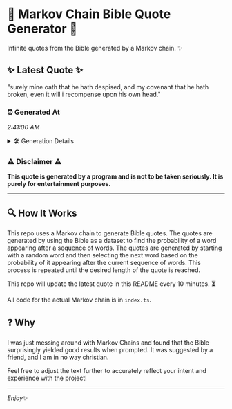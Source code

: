 # 📖 Markov Chain Bible Quote Generator 📖

Infinite quotes from the Bible generated by a Markov chain. ✨

## ✨ Latest Quote ✨
"surely mine oath that he hath despised, and my covenant that he hath broken, even it will i recompense upon his own head."

### ⏰ Generated At
*2:41:00 AM*

<details>
    <summary>🛠️ Generation Details</summary>
    <p>
        <strong>🌱 Seed:</strong> surely<br>
        <strong>🔄 Iterations:</strong> 22<br>
        <strong>📜 Context History:</strong><br>[ surely ]: mine<br>[ surely, mine ]: oath<br>[ surely, mine, oath ]: that<br>[ surely, mine, oath, that ]: he<br>[ surely, mine, oath, that, he ]: hath<br>[ surely, mine, oath, that, he, hath ]: despised,<br>[ mine, oath, that, he, hath, despised, ]: and<br>[ oath, that, he, hath, despised,, and ]: my<br>[ that, he, hath, despised,, and, my ]: covenant<br>[ he, hath, despised,, and, my, covenant ]: that<br>[ hath, despised,, and, my, covenant, that ]: he<br>[ despised,, and, my, covenant, that, he ]: hath<br>[ and, my, covenant, that, he, hath ]: broken,<br>[ my, covenant, that, he, hath, broken, ]: even<br>[ covenant, that, he, hath, broken,, even ]: it<br>[ that, he, hath, broken,, even, it ]: will<br>[ he, hath, broken,, even, it, will ]: i<br>[ hath, broken,, even, it, will, i ]: recompense<br>[ broken,, even, it, will, i, recompense ]: upon<br>[ even, it, will, i, recompense, upon ]: his<br>[ it, will, i, recompense, upon, his ]: own<br>[ will, i, recompense, upon, his, own ]: head.<br>
    </p>
</details>

### ⚠️ Disclaimer ⚠️
**This quote is generated by a program and is not to be taken seriously. It is purely for entertainment purposes.**

---

## 🔍 How It Works

This repo uses a Markov chain to generate Bible quotes. The quotes are generated by using the Bible as a dataset to find the probability of a word appearing after a sequence of words. The quotes are generated by starting with a random word and then selecting the next word based on the probability of it appearing after the current sequence of words. This process is repeated until the desired length of the quote is reached.

This repo will update the latest quote in this README every 10 minutes. ⏳

All code for the actual Markov chain is in `index.ts`.

## ❓ Why

I was just messing around with Markov Chains and found that the Bible surprisingly yielded good results when prompted. 
It was suggested by a friend, and I am in no way christian.

Feel free to adjust the text further to accurately reflect your intent and experience with the project!

---

*Enjoy*✨
